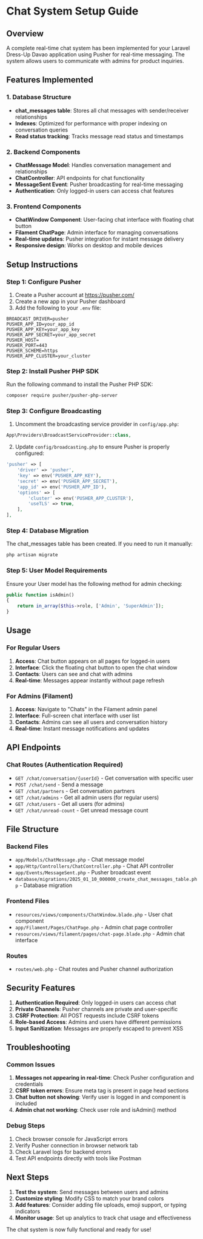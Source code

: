 # Chat System Setup Guide

## Overview
A complete real-time chat system has been implemented for your Laravel Dress-Up Davao application using Pusher for real-time messaging. The system allows users to communicate with admins for product inquiries.

## Features Implemented

### 1. Database Structure
- **chat_messages table**: Stores all chat messages with sender/receiver relationships
- **Indexes**: Optimized for performance with proper indexing on conversation queries
- **Read status tracking**: Tracks message read status and timestamps

### 2. Backend Components
- **ChatMessage Model**: Handles conversation management and relationships
- **ChatController**: API endpoints for chat functionality
- **MessageSent Event**: Pusher broadcasting for real-time messaging
- **Authentication**: Only logged-in users can access chat features

### 3. Frontend Components
- **ChatWindow Component**: User-facing chat interface with floating chat button
- **Filament ChatPage**: Admin interface for managing conversations
- **Real-time updates**: Pusher integration for instant message delivery
- **Responsive design**: Works on desktop and mobile devices

## Setup Instructions

### Step 1: Configure Pusher
1. Create a Pusher account at https://pusher.com/
2. Create a new app in your Pusher dashboard
3. Add the following to your `.env` file:

```env
BROADCAST_DRIVER=pusher
PUSHER_APP_ID=your_app_id
PUSHER_APP_KEY=your_app_key
PUSHER_APP_SECRET=your_app_secret
PUSHER_HOST=
PUSHER_PORT=443
PUSHER_SCHEME=https
PUSHER_APP_CLUSTER=your_cluster
```

### Step 2: Install Pusher PHP SDK
Run the following command to install the Pusher PHP SDK:
```bash
composer require pusher/pusher-php-server
```

### Step 3: Configure Broadcasting
1. Uncomment the broadcasting service provider in `config/app.php`:
```php
App\Providers\BroadcastServiceProvider::class,
```

2. Update `config/broadcasting.php` to ensure Pusher is properly configured:
```php
'pusher' => [
    'driver' => 'pusher',
    'key' => env('PUSHER_APP_KEY'),
    'secret' => env('PUSHER_APP_SECRET'),
    'app_id' => env('PUSHER_APP_ID'),
    'options' => [
        'cluster' => env('PUSHER_APP_CLUSTER'),
        'useTLS' => true,
    ],
],
```

### Step 4: Database Migration
The chat_messages table has been created. If you need to run it manually:
```bash
php artisan migrate
```

### Step 5: User Model Requirements
Ensure your User model has the following method for admin checking:
```php
public function isAdmin()
{
    return in_array($this->role, ['Admin', 'SuperAdmin']);
}
```

## Usage

### For Regular Users
1. **Access**: Chat button appears on all pages for logged-in users
2. **Interface**: Click the floating chat button to open the chat window
3. **Contacts**: Users can see and chat with admins
4. **Real-time**: Messages appear instantly without page refresh

### For Admins (Filament)
1. **Access**: Navigate to "Chats" in the Filament admin panel
2. **Interface**: Full-screen chat interface with user list
3. **Contacts**: Admins can see all users and conversation history
4. **Real-time**: Instant message notifications and updates

## API Endpoints

### Chat Routes (Authentication Required)
- `GET /chat/conversation/{userId}` - Get conversation with specific user
- `POST /chat/send` - Send a message
- `GET /chat/partners` - Get conversation partners
- `GET /chat/admins` - Get all admin users (for regular users)
- `GET /chat/users` - Get all users (for admins)
- `GET /chat/unread-count` - Get unread message count

## File Structure

### Backend Files
- `app/Models/ChatMessage.php` - Chat message model
- `app/Http/Controllers/ChatController.php` - Chat API controller
- `app/Events/MessageSent.php` - Pusher broadcast event
- `database/migrations/2025_01_10_000000_create_chat_messages_table.php` - Database migration

### Frontend Files
- `resources/views/components/ChatWindow.blade.php` - User chat component
- `app/Filament/Pages/ChatPage.php` - Admin chat page controller
- `resources/views/filament/pages/chat-page.blade.php` - Admin chat interface

### Routes
- `routes/web.php` - Chat routes and Pusher channel authorization

## Security Features

1. **Authentication Required**: Only logged-in users can access chat
2. **Private Channels**: Pusher channels are private and user-specific
3. **CSRF Protection**: All POST requests include CSRF tokens
4. **Role-based Access**: Admins and users have different permissions
5. **Input Sanitization**: Messages are properly escaped to prevent XSS

## Troubleshooting

### Common Issues
1. **Messages not appearing in real-time**: Check Pusher configuration and credentials
2. **CSRF token errors**: Ensure meta tag is present in page head sections
3. **Chat button not showing**: Verify user is logged in and component is included
4. **Admin chat not working**: Check user role and isAdmin() method

### Debug Steps
1. Check browser console for JavaScript errors
2. Verify Pusher connection in browser network tab
3. Check Laravel logs for backend errors
4. Test API endpoints directly with tools like Postman

## Next Steps

1. **Test the system**: Send messages between users and admins
2. **Customize styling**: Modify CSS to match your brand colors
3. **Add features**: Consider adding file uploads, emoji support, or typing indicators
4. **Monitor usage**: Set up analytics to track chat usage and effectiveness

The chat system is now fully functional and ready for use!
